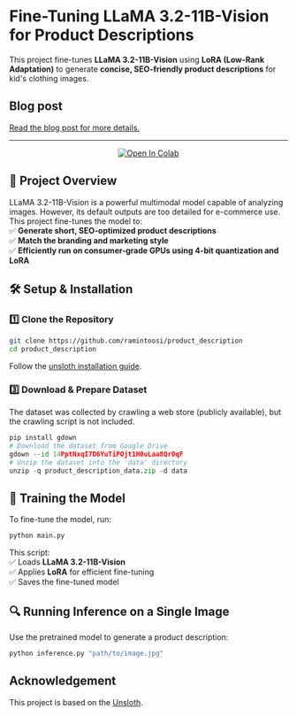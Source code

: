 # **Fine-Tuning LLaMA 3.2-11B-Vision for Product Descriptions**  

This project fine-tunes **LLaMA 3.2-11B-Vision** using **LoRA (Low-Rank Adaptation)** to generate **concise, SEO-friendly product descriptions** for kid's clothing images.  

## Blog post
[Read the blog post for more details.](https://ramintoosi.ir/posts/2025/02/blog-post-1/)

---


<p align="center">
  <a href="https://colab.research.google.com/drive/1H9tqCdNrEDO_VqkOC8yLhVX7H0zSA41g?usp=sharing">
    <img src="https://colab.research.google.com/assets/colab-badge.svg" alt="Open In Colab">
  </a>
</p>


## **📌 Project Overview**  
LLaMA 3.2-11B-Vision is a powerful multimodal model capable of analyzing images. However, its default outputs are too detailed for e-commerce use. This project fine-tunes the model to:  
✅ **Generate short, SEO-optimized product descriptions**  
✅ **Match the branding and marketing style**  
✅ **Efficiently run on consumer-grade GPUs using 4-bit quantization and LoRA**  



## **🛠️ Setup & Installation**  

### **1️⃣ Clone the Repository**  
```bash
git clone https://github.com/ramintoosi/product_description
cd product_description
```

Follow the [unsloth installation guide](https://github.com/unslothai/unsloth?tab=readme-ov-file#-installation-instructions).

### **3️⃣ Download & Prepare Dataset**  
The dataset was collected by crawling a web store (publicly available), but the crawling script is not included.  

```python
pip install gdown  
# Download the dataset from Google Drive
gdown --id 14PptNxqI7D6YuTiPOjt1H0uLaa8Qr0qF  
# Unzip the dataset into the 'data' directory
unzip -q product_description_data.zip -d data  
```




## **🚀 Training the Model**  
To fine-tune the model, run:  
```bash
python main.py
```
This script:  
✅ Loads **LLaMA 3.2-11B-Vision**  
✅ Applies **LoRA** for efficient fine-tuning  
✅ Saves the fine-tuned model



## **🔍 Running Inference on a Single Image**  
Use the pretrained model to generate a product description:  
```bash
python inference.py "path/to/image.jpg"
```

## **Acknowledgement**
This project is based on the [Unsloth](https://github.com/unslothai/unsloth).
